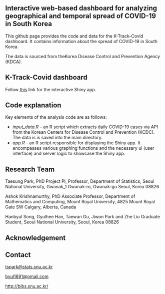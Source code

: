 ## Interactive web-based dashboard for analyzing geographical and temporal spread of COVID-19 in South Korea

This github page provides the code and data for the K-Track-Covid dashboard. It contains information about the spread of COVID-19 in South Korea. 

The data is sourced from theKorea Disease Control and Prevention Agency (KDCA).


## K-Track-Covid dashboard

Follow [this](https://K-Track-Covid.shinyapps.io/K-Track-Covid/) link for the interactive Shiny app. 


## Code explanation

Key elements of the analysis code are as follows:
- *input_data.R* – an R script which extracts daily COVID-19 cases via API from the Korean Centers for Disease Control and Prevention (KCDC). The data is is saved into the main directory.
- *app.R* - an R script responsible for displaying the Shiny app. It encompasses various graphing functions and the necessary ui (user interface) and server logic to showcase the Shiny app.


## Research Team

Taesung Park, PhD
Project PI,
Professor, Department of Statistics,
Seoul National University,
Gwanak_1 Gwanak-ro, Gwanak-gu
Seoul, Korea 08826

Ashok Krishnamurthy, PhD
Associate Professor, Department of Mathematics and Computing, 
Mount Royal University, 
4825 Mount Royal Gate SW Calgary, 
Alberta, Canada

Hanbyul Song, Gyulhee Han, Taewan Gu, Jiwon Park and Zhe Liu
Graduate Student, Seoul National University, Seoul, Korea 08826


## Acknowledgement



## Contact

tspark@stats.snu.ac.kr

byul1891@gmail.com

http://bibs.snu.ac.kr/
